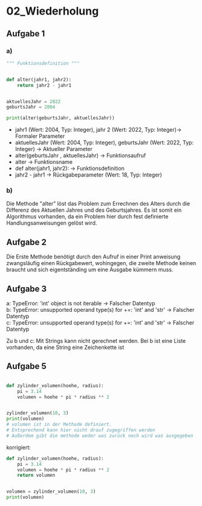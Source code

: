 # 02_Wiederholung

## Aufgabe 1

### a)

```python
""" Funktionsdefinition """


def alter(jahr1, jahr2):
    return jahr2 - jahr1


aktuellesJahr = 2022
geburtsJahr = 2004

print(alter(geburtsJahr, aktuellesJahr))
```

- jahr1 (Wert: 2004, Typ: Integer), jahr 2 (Wert: 2022, Typ: Integer)-> Formaler Parameter
- aktuellesJahr (Wert: 2004, Typ: Integer), geburtsJahr (Wert: 2022, Typ: Integer) -> Aktueller Parameter
- alter(geburtsJahr , aktuellesJahr) -> Funktionsaufruf
- alter -> Funktionsname
- def alter(jahr1, jahr2): -> Funktionsdefinition
- jahr2 - jahr1 -> Rückgabeparameter (Wert: 18, Typ: Integer)

### b)

Die Methode "alter" löst das Problem zum Errechnen des Alters durch die Differenz des Aktuellen Jahres und des
Geburtsjahres.
Es ist somit ein Algorithmus vorhanden, da ein Problem hier durch fest definierte Handlungsanweisungen gelöst wird.

## Aufgabe 2

Die Erste Methode benötigt durch den Aufruf in einer Print anweisung zwangsläufig einen Rückgabewert, wohingegen, die
zweite Methode keinen braucht und sich eigentständing um eine Ausgabe kümmern muss.

## Aufgabe 3

a: TypeError: 'int' object is not iterable -> Falscher Datentyp<br>
b: TypeError: unsupported operand type(s) for +=: 'int' and 'str' -> Falscher Datentyp<br>
c: TypeError: unsupported operand type(s) for +=: 'int' and 'str' -> Falscher Datentyp

Zu b und c: Mit Strings kann nicht gerechnet werden. Bei b ist eine Liste vorhanden, da eine String eine Zeichenkette
ist

## Aufgabe 5

```python

def zylinder_volumen(hoehe, radius):
    pi = 3.14
    volumen = hoehe * pi * radius ** 2


zylinder_volumen(10, 3)
print(volumen)
# volumen ist in der Methode definiert. 
# Entsprechend kann hier nicht drauf zugegriffen werden
# Außerdem gibt die methode weder was zurück noch wird was ausgegeben
```

korrigiert:

```python
def zylinder_volumen(hoehe, radius):
    pi = 3.14
    volumen = hoehe * pi * radius ** 2
    return volumen


volumen = zylinder_volumen(10, 3)
print(volumen) 
```